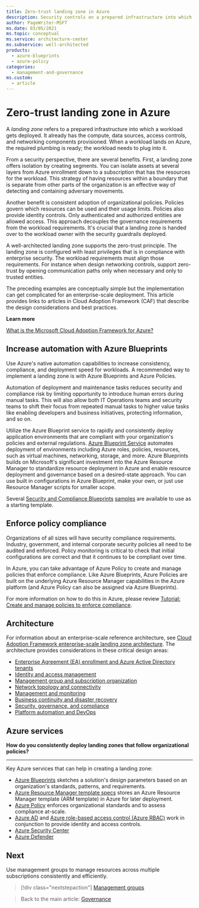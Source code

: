 ```yaml
---
title: Zero-trust landing zone in Azure
description: Security controls on a prepared infrastructure into which a workload can get deployed.
author: PageWriter-MSFT
ms.date: 03/05/2021
ms.topic: conceptual
ms.service: architecture-center
ms.subservice: well-architected
products:
  - azure-blueprints
  - azure-policy
categories:
  - management-and-governance
ms.custom:
  - article
---
```


# Zero-trust landing zone in Azure

A _landing zone_ refers to a prepared infrastructure into which a workload gets deployed. It already has the compute, data sources, access controls, and networking components provisioned. When a workload lands on Azure, the required plumbing is ready; the workload needs to plug into it.

From a security perspective, there are several benefits. First, a landing zone offers isolation by creating segments. You can isolate assets at several layers from Azure enrollment down to a subscription that has the resources for the workload. This strategy of having resources within a boundary that is separate from other parts of the organization is an effective way of detecting and containing adversary movements.

Another benefit is consistent adoption of organizational policies. Policies govern which resources can be used and their usage limits. Policies also provide identity controls. Only authenticated and authorized entities are allowed access. This approach decouples the governance requirements from the workload requirements. It's crucial that a landing zone is handed over to the workload owner with the security guardrails deployed.

A well-architected landing zone supports the zero-trust principle. The landing zone is configured with least privileges that is in compliance with enterprise security. The workload requirements must align those requirements. For instance when design networking controls, support zero-trust by opening communication paths only when necessary and only to trusted entities.

The preceding examples are conceptually simple but the implementation can get complicated for an enterprise-scale deployment. This article provides links to articles in Cloud Adoption Framework (CAF) that describe the design considerations and best practices.

**Learn more**

[What is the Microsoft Cloud Adoption Framework for Azure?](/azure/cloud-adoption-framework/overview)


## Increase automation with Azure Blueprints

Use Azure's native automation capabilities to increase consistency, compliance, and deployment speed for workloads. A recommended way to implement a landing zone is with Azure Blueprints and Azure Policies.

Automation of deployment and maintenance tasks reduces security and compliance risk by limiting opportunity to introduce human errors during manual tasks. This will also allow both IT Operations teams and security teams to shift their focus from repeated manual tasks to higher value tasks like enabling developers and business initiatives, protecting information, and so on.

Utilize the Azure Blueprint service to rapidly and consistently deploy application environments that are compliant with your organization's policies and external regulations. [Azure Blueprint Service](/azure/governance/blueprints/) automates deployment of environments including Azure roles, policies, resources, such as virtual machines, networking, storage, and more. Azure Blueprints builds on Microsoft's significant investment into the Azure Resource Manager to standardize resource deployment in Azure and enable resource deployment and governance based on a desired-state approach. You can use built in configurations in Azure Blueprint, make your own, or just use Resource Manager scripts for smaller scope.

Several [Security and Compliance Blueprints](https://servicetrust.microsoft.com/ViewPage/SCCIntroPage) [samples](/azure/governance/blueprints/samples/) are available to use as a starting template.

## Enforce policy compliance

Organizations of all sizes will have security compliance requirements. Industry, government, and internal corporate security policies all need to be audited and enforced. Policy monitoring is critical to check that initial configurations are correct and that it continues to be compliant over time.

In Azure, you can take advantage of Azure Policy to create and manage policies that enforce compliance. Like Azure Blueprints, Azure Policies are built on the underlying Azure Resource Manager capabilities in the Azure platform (and Azure Policy can also be assigned via Azure Blueprints).

For more information on how to do this in Azure, please review [Tutorial: Create and manage policies to enforce compliance](/azure/governance/policy/tutorials/create-and-manage).

## Architecture
For information about an enterprise-scale reference architecture, see [Cloud Adoption Framework enterprise-scale landing zone architecture](/azure/cloud-adoption-framework/ready/enterprise-scale/architecture). The architecture provides considerations in these critical design areas:
- [Enterprise Agreement (EA) enrollment and Azure Active Directory tenants](/azure/cloud-adoption-framework/ready/enterprise-scale/enterprise-enrollment-and-azure-ad-tenants)
- [Identity and access management](/azure/cloud-adoption-framework/ready/enterprise-scale/identity-and-access-management)
- [Management group and subscription organization](/azure/cloud-adoption-framework/ready/enterprise-scale/management-group-and-subscription-organization)
- [Network topology and connectivity](/azure/cloud-adoption-framework/ready/enterprise-scale/network-topology-and-connectivity)
- [Management and monitoring](/azure/cloud-adoption-framework/ready/enterprise-scale/management-and-monitoring)
- [Business continuity and disaster recovery](/azure/cloud-adoption-framework/ready/enterprise-scale/business-continuity-and-disaster-recovery)
- [Security, governance, and compliance](/azure/cloud-adoption-framework/ready/enterprise-scale/security-governance-and-compliance)
- [Platform automation and DevOps](/azure/cloud-adoption-framework/ready/enterprise-scale/platform-automation-and-devops)

## Azure services
**How do you consistently deploy landing zones that follow organizational policies?**
***

Key Azure services that can help in creating a landing zone:

- [Azure Blueprints](/azure/governance/blueprints/overview) sketches a solution's design parameters based on an organization's standards, patterns, and requirements.
- [Azure Resource Manager template specs](/azure/azure-resource-manager/templates/template-specs)  stores an Azure Resource Manager template (ARM template) in Azure for later deployment.
- [Azure Policy](/azure/governance/policy/overview) enforces organizational standards and to assess compliance at-scale.
- [Azure AD](https://azure.microsoft.com/services/active-directory/) and [Azure role-based access control (Azure RBAC)](/azure/role-based-access-control/overview) work in conjunction to provide identity and access controls.
- [Azure Security Center](/azure/security-center/security-center-intro)
- [Azure Defender](/azure/security-center/azure-defender)

## Next
Use management groups to manage resources across multiple subscriptions consistently and efficiently. 

> [!div class="nextstepaction"]
> [Management groups](design-management-groups.md)

> Back to the main article: [Governance](design-governance.md)
